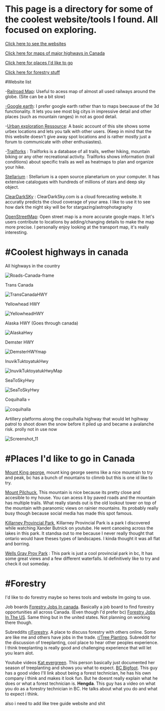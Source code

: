 # This page is a directory for some of the coolest website/tools I found. All focused on exploring.

[Click here to see the websites](#Website-list)

[Click here for maps of major highways in Canada](#Coolest-highways-in-canada)

[Click here for places I'd like to go](#Places-I'd-like-to-go-in-Canada)

[Click here for forestry stuff](#Forestry)




#Website list

-[Railroad Map](https://openrailwaymap.org/): Useful to acess map of almost all used railways around the globe. (Site can be a bit slow)

[-Google earth](https://earth.google.com/web/@59.23243203,-118.63634219,747.39594652a,1252734.83597472d,35y,15.61736416h,11.48405004t,-0r/data=OgMKATA): I prefer google earth rather than to maps beecause of the 3d functionality. It lets you see most big citys in impressive detail and other places (such as mountain ranges) in not as good detail. 

-[Urban exploration Ressource](https://www.uer.ca/): A basic account of this site shows some urbex locations and lets you talk with other users. (Keep in mind that the this website doesn't give away spot locations and is rather mostly just a forum to communicate with other enthusiastes).

-[Trailforks](https://www.trailforks.com/trails/) : Trailforks is a database of all trails, wether hiking, mountain biking or any other recreational activity. Trailforks shows information (trail conditions) about specific trails as well as heatmaps to plan and organize your hike. 

[Stellarium](https://stellarium-web.org/) : Stellarium is a open source planetarium on your computer. It has extensive catalogues with hundreds of millions of stars and deep sky object. 

[ClearDarkSKy](https://www.cleardarksky.com/) : ClearDarkSky.com is a cloud forecasting website. It accuratly predicts the cloud coverage of your area. I like to use it to see how dark the night sky will be for stargazing/astrophotagraphy

[OpenStreetMap](https://www.openstreetmap.org/): Open street map is a more accurate google maps. It let's users contribute to locations by adding/changing details to make the map more precise. I personally enjoy looking at the transport map, it's really interesting. 




# #Coolest highways in canada 
All highways in the country 

![Roads-Canada-frame](https://github.com/DetectiveCow/DetectiveCow.github.io/assets/84587584/3885383e-ab27-4e23-9cbe-9f6b2d3aeac9) 


Trans Canada

![TransCanadaHWY](https://github.com/DetectiveCow/DetectiveCow.github.io/assets/84587584/23ac891a-8180-4123-a8ac-487a6c92413d)


Yellowhead HWY

![YellowheadHWY](https://github.com/DetectiveCow/DetectiveCow.github.io/assets/84587584/27b1fae5-da0a-4d11-a2bc-605e35e83bab)


Alaska HWY (Goes through canada)

![AlaskaHwy](https://github.com/DetectiveCow/DetectiveCow.github.io/assets/84587584/bbcc6403-e663-4576-b785-665233144f89)


Demster HWY

![DemsterHWYmap](https://github.com/DetectiveCow/DetectiveCow.github.io/assets/84587584/dd3cae3b-83e0-4683-a24c-6f4384851e45)


InuvikTuktoyatukHwy

![InuvikTuktoyatukHwyMap](https://github.com/DetectiveCow/DetectiveCow.github.io/assets/84587584/09322734-1ce0-49a1-872d-c8d8dc6eceda)


SeaToSkyHwy 

![SeaToSkyHwy](https://github.com/DetectiveCow/DetectiveCow.github.io/assets/84587584/1d8c9d8f-5e5a-44b0-bc38-24ad20eb323b)


Coquihalla 💀

![coquihalla](https://github.com/DetectiveCow/DetectiveCow.github.io/assets/84587584/80604ba3-b6af-4da4-b263-63ae33a4d4fb)

 Artillery platforms along the coquihalla highway that would let hgihway patrol to shoot down the snow before it piled up and became a avalanche risk. prolly not in use now

![Screenshot_11](https://github.com/DetectiveCow/DetectiveCow.github.io/assets/84587584/11d2df93-88fe-4021-b2fa-53cb5b6acd81)



# #Places I'd like to go in Canada
[Mount King george](https://www.google.com/maps/place/Mount+King+George/@48.0578807,-139.7264798,5z/data=!4m11!1m3!11m2!2sBVJXwAraR4jtRVQhQPDRHO5OP1pf4g!3e2!3m6!1s0x537087a5491fbe89:0xa5512cda70a1ea36!8m2!3d50.5963888!4d-115.405!15sCgEqkgEEcGVha-ABAA!16s%2Fg%2F11clg_50xf?entry=ttu), mount king george seems like a nice mountain to try and peak, bc has a bunch of mountains to climnb but this is one id like to try. 

[Mount Pilchuck](https://www.google.com/maps/place/Mt+Pilchuck/@48.0578807,-139.7264798,5z/data=!4m11!1m3!11m2!2sBVJXwAraR4jtRVQhQPDRHO5OP1pf4g!3e2!3m6!1s0x549ab43233fd5bad:0xf0dcde198862fd33!8m2!3d48.0578807!4d-121.7967923!15sCgEqWgMiASqSAQRwZWFr4AEA!16zL20vMGc2bjFt?entry=ttu), This mountain is nice because its pretty close and accesible to my house. You can acess it by paved roads and the mountain has multiple trails. What really stands out is the old lookout tower on top of the mountain with paranomic views on rainier mountains. Its probably really busy though because social media has made this spot famous. 

[Killarney Provincial Park](https://www.google.com/maps/place/Killarney+Provincial+Park/@52.3792586,-130.6518843,5z/data=!4m11!1m3!11m2!2sBVJXwAraR4jtRVQhQPDRHO5OP1pf4g!3e2!3m6!1s0x4d2e6c5ae9793ae1:0xab0f543d9d07100e!8m2!3d46.0130463!4d-81.4017487!15sCgEqWgMiASqSAQRwYXJr4AEA!16zL20vMDkyNjN4?entry=ttu), Killarney Provincial Park is a park I discovered while watching Xander Butnick on youtube. He went canoeing across the lakes in this park. It standsa out to me because I never really thought that ontario would have theses types of landscapes. I kinda thought it was all flat and borring. 

[Wells Gray Prov Park](https://www.google.com/maps/place/Wells+Gray+Provincial+Park/@52.3792586,-130.6518843,5z/data=!4m11!1m3!11m2!2sBVJXwAraR4jtRVQhQPDRHO5OP1pf4g!3e2!3m6!1s0x5381dbc505522a19:0x9d5c0a9146193d59!8m2!3d52.3792586!4d-120.1050093!15sCgEqWgMiASqSAQRwYXJr4AEA!16zL20vMDhiYnlm?entry=ttu) : This park is just a cool provincial park in bc, It has some great views and a few different waterfalls. Id definitively like to try and check it out someday. 



# #Forestry
I'd like to do forestry maybe so heres tools and website Im going to use.

Job boards
[Forestry Jobs In canada](https://www.canadian-forests.com/job.html). Basically a job board to find forestry opportunities all across Canada. (Even though I'd prefer bc)
[Forestry Jobs In The US](https://www.forestryusa.com/jobs.html). Same thing but in the united states. Not planning on working there though. 

Subreddits
[r/Forestry](https://www.reddit.com/r/forestry/). A place to discuss forestry with others online. Some are like me and others have jobs in the trade. 
[r/Tree Planting](https://www.reddit.com/r/treeplanting/). Subreddit for the discussion of treeplanting, cool place to hear other peoples experience. I think treeplanting is really good and challenging experience that will let you learn alot. 

Youtube videos
[Kat evergreen](https://www.youtube.com/@kat_evergreen). This person basically just documented her season of treeplanting and shows you what to expect. 
[BC Bigfoot](https://www.youtube.com/watch?v=z3GpMpfjHZk&ab_channel=BritishColumbiaBigfoot). This guy has a good video I'll link about being a forest technician, he has his own company i think and makes it look fun. But he doesnt really explain what he does or what a forest technician is.
**Hengda**. This guy has a video on what you do as a forestry technician in BC. He talks about what you do and what to expect i think. 

also i need to add like tree guide website and shit
